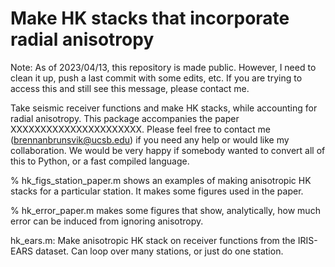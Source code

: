 # Make HK stacks that incorporate radial anisotropy
Note: As of 2023/04/13, this repository is made public. However, I need to clean it up, push a last commit with some edits, etc. If you are trying to access this and still see this message, please contact me. 

Take seismic receiver functions and make HK stacks, while accounting for radial anisotropy. This package accompanies the paper XXXXXXXXXXXXXXXXXXXXXX. Please feel free to contact me (brennanbrunsvik@ucsb.edu) if you need any help or would like my collaboration. We would be very happy if somebody wanted to convert all of this to Python, or a fast compiled language. 
 
% hk_figs_station_paper.m shows an examples of making anisotropic HK stacks for a particular station. It makes some figures used in the paper. 

% hk_error_paper.m makes some figures that show, analytically, how much error can be induced from ignoring anisotropy. 

hk_ears.m: Make anisotropic HK stack on receiver functions from the IRIS-EARS dataset. Can loop over many stations, or just do one station. 